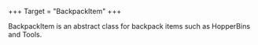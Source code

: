 +++
Target = "BackpackItem"
+++

BackpackItem is an abstract class for backpack items such as HopperBins and Tools.